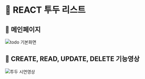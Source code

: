 # 🐤 REACT 투두 리스트


## 📌 메인페이지
![todo 기본화면](https://user-images.githubusercontent.com/96058996/217999513-1645659b-f5fd-49ed-ba8d-11f11352f2d4.png)
## 📌 CREATE, READ, UPDATE, DELETE 기능영상
![투두 시연영상](https://user-images.githubusercontent.com/96058996/217999611-1ab1aee6-9302-4fb4-a931-674c4c4dd5e7.gif)
